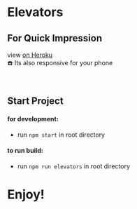 # Elevators
 
## For Quick Impression
view [on Heroku](`https://playing-with-elevators.herokuapp.com/`)<br/>
☎️ Its also responsive for your phone 
<br/>

<br/>

## Start Project 
#### for development:
* run `npm start` in root directory

#### to run build:
* run `npm run elevators` in root directory

# Enjoy!